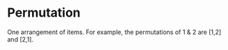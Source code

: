 # Permutation

One arrangement of items.
For example, the permutations of 1 & 2 are [1,2] and [2,1].
